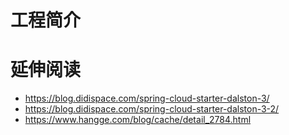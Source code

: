# 工程简介

# 延伸阅读
*   https://blog.didispace.com/spring-cloud-starter-dalston-3/
*   https://blog.didispace.com/spring-cloud-starter-dalston-3-2/
*   https://www.hangge.com/blog/cache/detail_2784.html 

